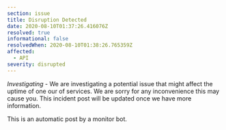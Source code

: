 ```yaml
---
section: issue
title: Disruption Detected
date: 2020-08-10T01:37:26.416076Z
resolved: true
informational: false
resolvedWhen: 2020-08-10T01:38:26.765359Z
affected:
  - API
severity: disrupted
---
```

*Investigating* - We are investigating a potential issue that might affect the uptime of one our of services. We are sorry for any inconvenience this may cause you. This incident post will be updated once we have more information.

This is an automatic post by a monitor bot.
        